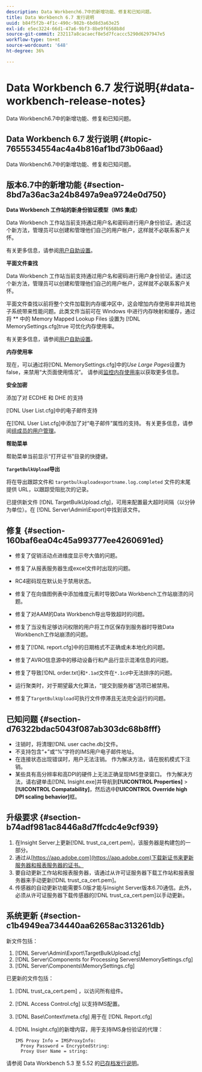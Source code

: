 ```yaml
---
description: Data Workbench6.7中的新增功能、修复和已知问题。
title: Data Workbench 6.7 发行说明
uuid: b84f5f2b-4f1c-490c-982b-6bd8d3a63e25
exl-id: e5ec3224-66d1-47a6-9bf3-8be9f6568b8d
source-git-commit: 232117a8cacaecf8e5d7fcaccc5290d6297947e5
workflow-type: tm+mt
source-wordcount: '648'
ht-degree: 36%

---
```


# Data Workbench 6.7 发行说明{#data-workbench-release-notes}

Data Workbench6.7中的新增功能、修复和已知问题。

## Data Workbench 6.7 发行说明 {#topic-7655534554ac4a4b816af1bd73b06aad}

Data Workbench6.7中的新增功能、修复和已知问题。

## 版本6.7中的新增功能 {#section-8bd7a36ac3a24b8497a9ea9724e0d750}

**Data Workbench 工作站的新身份验证模型（IMS 集成）**

Data Workbench 工作站当前支持通过用户名和密码进行用户身份验证。通过这个新方法，管理员可以创建和管理他们自己的用户帐户，这样就不必联系客户关怀。

有关更多信息，请参阅[用户自助设置](https://experienceleague.adobe.com/docs/data-workbench/using/client/c-self-provisioning-users.html)。

**平面文件查找**

Data Workbench 工作站当前支持通过用户名和密码进行用户身份验证。通过这个新方法，管理员可以创建和管理他们自己的用户帐户，这样就不必联系客户关怀。

平面文件查找以前将整个文件加载到内存缓冲区中，这会增加内存使用率并给其他子系统带来性能问题。此类文件当前可在 Windows 中进行内存映射和缓存，通过将 ** 中的 Memory Mapped Lookup Files 设置为 [!DNL MemorySettings.cfg]true 可优化内存使用率。

有关更多信息，请参阅[用户自助设置](https://experienceleague.adobe.com/docs/data-workbench/using/client/c-self-provisioning-users.html)。

**内存使用率**

现在，可以通过将[!DNL MemorySettings.cfg]中的&#x200B;*Use Large Pages*&#x200B;设置为false，来禁用“大页面使用情况”。 请参阅[监控内存使用率](https://experienceleague.adobe.com/docs/data-workbench/using/server-admin-install/admin-dwb-server/t-mntr-mry-usg.html)以获取更多信息。

**安全加密**

添加了对 ECDHE 和 DHE 的支持

[!DNL User List.cfg]中的电子邮件支持

在[!DNL User List.cfg]中添加了对“电子邮件”属性的支持。 有关更多信息，请参阅[组成员的用户管理](https://docs.adobe.com/help/en/data-workbench/using/server-admin-install/admin-dwb-server/access-control/dwb-self-admin-member-access.html)。

**帮助菜单**

帮助菜单当前显示“打开证书”目录的快捷键。

**`TargetBulkUpload`导出**

将在导出跟踪文件和 `targetbulkuploadexportname.log.completed` 文件的末尾提供 URL，以跟踪受阻批次的记录。

已提供新文件 [!DNL TargetBulkUpload.cfg]，可用来配置最大超时间隔（以分钟为单位）。在 [!DNL Server\Admin\Export\]中找到该文件。

## 修复 {#section-160baf6ea04c45a993777ee4260691ed}

* 修复了促销活动点进维度显示夸大值的问题。
* 修复了从报表服务器生成excel文件时出现的问题。
* RC4密码现在默认处于禁用状态。
* 修复了在向值图例表中添加维度元素时导致Data Workbench工作站崩溃的问题。
* 修复了对AAM的Data Workbench导出导致超时的问题。
* 修复了当没有足够访问权限的用户将工作区保存到服务器时导致Data Workbench工作站崩溃的问题。
* 修复了[!DNL report.cfg]中的日期格式不正确或未本地化的问题。
* 修复了AVRO信息源中的移动设备行和产品行显示混淆信息的问题。
* 修复了导致[!DNL order.txt]和`*.1ad`文件在`*.1cd`中无法排序的问题。

* 运行聚类时，对于期望最大化算法，“提交到服务器”选项已被禁用。
* 修复了`TargetBulkUpload`可执行文件停滞且无法完全运行的问题。

## 已知问题 {#section-d76322bdac5043f087ab303dc68b8fff}

* 注销时，将清理[!DNL user cache.db]文件。
* 不支持包含“+”或“%”字符的IMS用户电子邮件地址。
* 在连接状态出现错误时，用户无法注销。 作为解决方法，请在脱机模式下注销。
* 某些具有高分辨率和高DPI的硬件上无法正确呈现IMS登录窗口。 作为解决方法，请右键单击[!DNL Insight.exe]并导航到&#x200B;**[!UICONTROL Properties]** > **[!UICONTROL Compatability]**，然后选中&#x200B;**[!UICONTROL Override high DPI scaling behavior]**&#x200B;框。

## 升级要求 {#section-b74adf981ac8446a8d7ffcdc4e9cf939}

1. 在Insight Server上更新[!DNL trust_ca_cert.pem]，该服务器是构建包的一部分。
1. 通过从[https://aap.adobe.com](https://aap.adobe.com)下载新证书来更新服务器和报表服务器的证书。
1. 要自动更新工作站和报表服务器，请通过从许可证服务器下载工作站和报表服务器来手动更新[!DNL trust_ca_cert.pem]。
1. 传感器的自动更新功能需要5.0版才能与Insight Server版本6.70通信。此外，必须从许可证服务器下载传感器的[!DNL trust_ca_cert.pem]以手动更新。

## 系统更新 {#section-c1b4949ea734440aa62658ac313261db}

新文件包括：

1. [!DNL Server\Admin\Export\TargetBulkUpload.cfg]
1. [!DNL Server\Components for Processing Servers\MemorySettings.cfg]
1. [!DNL Server\Components\MemorySettings.cfg]

已更新的文件包括：

1. [!DNL trust_ca_cert.pem] ，以访问所有组件。
1. [!DNL Access Control.cfg] 以支持IMS配置。
1. [!DNL Base\Context\meta.cfg] 用于在  [!DNL Report.cfg]

1. [!DNL Insight.cfg]的新增内容，用于支持IMS身份验证的代理：

   ```
   IMS Proxy Info = IMSProxyInfo: 
     Proxy Password = EncryptedString:
     Proxy User Name = string:
   ```

请参阅 Data Workbench 5.3 至 5.52 的[已存档发行说明](https://experienceleague.adobe.com/docs/data-workbench/using/release-notes/release-notes.html)。
